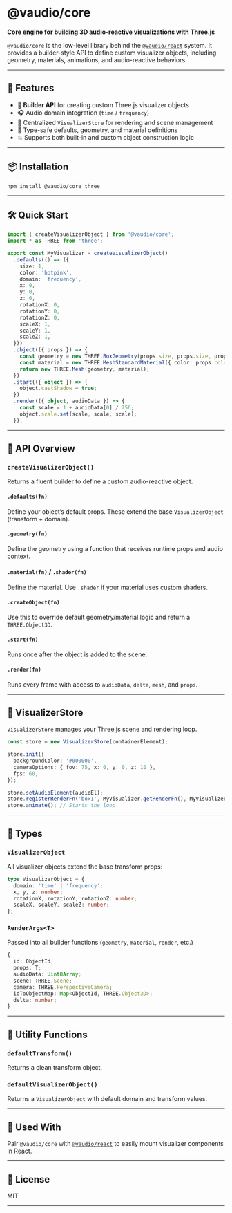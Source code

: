# @vaudio/core

**Core engine for building 3D audio-reactive visualizations with Three.js**

`@vaudio/core` is the low-level library behind the [`@vaudio/react`](https://www.npmjs.com/package/@vaudio/react) system. It provides a builder-style API to define custom visualizer objects, including geometry, materials, animations, and audio-reactive behaviors.

---

## 🚀 Features

- 🔧 **Builder API** for creating custom Three.js visualizer objects
- 🎧 Audio domain integration (`time` / `frequency`)
- 🎥 Centralized `VisualizerStore` for rendering and scene management
- 🧱 Type-safe defaults, geometry, and material definitions
- 💥 Supports both built-in and custom object construction logic

---

## 📦 Installation

```bash
npm install @vaudio/core three
```

---

## 🛠 Quick Start

```ts
import { createVisualizerObject } from '@vaudio/core';
import * as THREE from 'three';

export const MyVisualizer = createVisualizerObject()
  .defaults(() => ({
    size: 1,
    color: 'hotpink',
    domain: 'frequency',
    x: 0,
    y: 0,
    z: 0,
    rotationX: 0,
    rotationY: 0,
    rotationZ: 0,
    scaleX: 1,
    scaleY: 1,
    scaleZ: 1,
  }))
  .object(({ props }) => {
    const geometry = new THREE.BoxGeometry(props.size, props.size, props.size);
    const material = new THREE.MeshStandardMaterial({ color: props.color });
    return new THREE.Mesh(geometry, material);
  })
  .start(({ object }) => {
    object.castShadow = true;
  })
  .render(({ object, audioData }) => {
    const scale = 1 + audioData[0] / 256;
    object.scale.set(scale, scale, scale);
  });
```

---

## 🔧 API Overview

### `createVisualizerObject()`

Returns a fluent builder to define a custom audio-reactive object.

#### `.defaults(fn)`
Define your object’s default props. These extend the base `VisualizerObject` (transform + domain).

#### `.geometry(fn)`
Define the geometry using a function that receives runtime props and audio context.

#### `.material(fn)` / `.shader(fn)`
Define the material. Use `.shader` if your material uses custom shaders.

#### `.createObject(fn)`
Use this to override default geometry/material logic and return a `THREE.Object3D`.

#### `.start(fn)`
Runs once after the object is added to the scene.

#### `.render(fn)`
Runs every frame with access to `audioData`, `delta`, `mesh`, and `props`.

---

## 🧠 VisualizerStore

`VisualizerStore` manages your Three.js scene and rendering loop.

```ts
const store = new VisualizerStore(containerElement);

store.init({
  backgroundColor: '#000000',
  cameraOptions: { fov: 75, x: 0, y: 0, z: 10 },
  fps: 60,
});

store.setAudioElement(audioEl);
store.registerRenderFn('box1', MyVisualizer.getRenderFn(), MyVisualizer.getDefaults());
store.animate(); // Starts the loop
```

---

## 🧩 Types

### `VisualizerObject`

All visualizer objects extend the base transform props:

```ts
type VisualizerObject = {
  domain: 'time' | 'frequency';
  x, y, z: number;
  rotationX, rotationY, rotationZ: number;
  scaleX, scaleY, scaleZ: number;
};
```

### `RenderArgs<T>`

Passed into all builder functions (`geometry`, `material`, `render`, etc.)

```ts
{
  id: ObjectId;
  props: T;
  audioData: Uint8Array;
  scene: THREE.Scene;
  camera: THREE.PerspectiveCamera;
  idToObjectMap: Map<ObjectId, THREE.Object3D>;
  delta: number;
}
```

---

## 🧪 Utility Functions

### `defaultTransform()`
Returns a clean transform object.

### `defaultVisualizerObject()`
Returns a `VisualizerObject` with default domain and transform values.

---

## 🤝 Used With

Pair `@vaudio/core` with [`@vaudio/react`](https://www.npmjs.com/package/@vaudio/react) to easily mount visualizer components in React.

---

## 📘 License

MIT

---